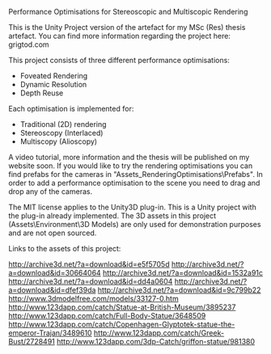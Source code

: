 Performance Optimisations for Stereoscopic and Multiscopic Rendering

This is the Unity Project version of the artefact for my MSc (Res) thesis artefact. 
You can find more information regarding the project here: grigtod.com

This project consists of three different performance optimisations:
- Foveated Rendering
- Dynamic Resolution
- Depth Reuse

Each optimisation is implemented for:
- Traditional (2D) rendering
- Stereoscopy (Interlaced) 
- Multiscopy (Alioscopy)

A video tutorial, more information and the thesis will be published on my website soon.
If you would like to try the rendering optimisations you can find prefabs for the cameras in "Assets\_RenderingOptimisations\Prefabs".
In order to add a performance optimisation to the scene you need to drag and drop any of the cameras.

The MIT license applies to the Unity3D plug-in. This is a Unity project with the plug-in already implemented. 
The 3D assets in this project (Assets\Environment\3D Models) are only used for demonstration purposes and are not open sourced.



Links to the assets of this project:

http://archive3d.net/?a=download&id=e5f5705d
http://archive3d.net/?a=download&id=30664064
http://archive3d.net/?a=download&id=1532a91c
http://archive3d.net/?a=download&id=dd4a0604
http://archive3d.net/?a=download&id=dfef39da
http://archive3d.net/?a=download&id=9c799b22
http://www.3dmodelfree.com/models/33127-0.htm
http://www.123dapp.com/catch/Statue-at-British-Museum/3895237
http://www.123dapp.com/catch/Full-Body-Statue/3648509
http://www.123dapp.com/catch/Copenhagen-Glyptotek-statue-the-emperor-Trajan/3489610
http://www.123dapp.com/catch/Greek-Bust/2728491
http://www.123dapp.com/3dp-Catch/griffon-statue/981380
